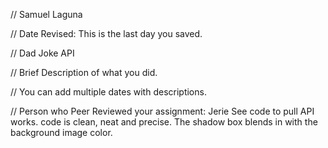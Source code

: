 // Samuel Laguna

 // Date Revised: This is the last day you saved. 

 // Dad Joke API

 // Brief Description of what you did. 

 // You can add multiple dates with descriptions.

// Person who Peer Reviewed your assignment: Jerie See code to pull API works. code is clean, neat and precise. The shadow box blends in with the background image color. 
